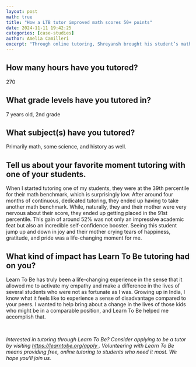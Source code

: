 ```yaml
---
layout: post
math: true
title: "How a LTB tutor improved math scores 50+ points"
date: 2024-11-11 19:42:25
categories: [case-studies]
author: Amelia Camilleri
excerpt: "Through online tutoring, Shreyansh brought his student’s math benchmark score from the 39th percentile to the 91st percentile!"
---
```


<h2 id="">
 How many hours have you tutored?
</h2>
<p id="">
 270
</p>
<h2 id="">
 What grade levels have you tutored in?
</h2>
<p id="">
 7 years old, 2nd grade
</p>
<h2 id="">
 What subject(s) have you tutored?
</h2>
<p id="">
 Primarily math, some science, and history as well.
</p>
<h2 id="">
 Tell us about your favorite moment tutoring with one of your students.
</h2>
<p id="">
 When I started tutoring one of my students, they were at the 39th percentile for their math benchmark, which is surprisingly low. After around four months of continuous, dedicated tutoring, they ended up having to take another math benchmark. While, naturally, they and their mother were very nervous about their score, they ended up getting placed in the 91st percentile. This gain of around 52% was not only an impressive academic feat but also an incredible self-confidence booster. Seeing this student jump up and down in joy and their mother crying tears of happiness, gratitude, and pride was a life-changing moment for me.
</p>
<h2 id="">
 What kind of impact has Learn To Be tutoring had on you?
</h2>
<p id="">
 Learn To Be has truly been a life-changing experience in the sense that it allowed me to activate my empathy and make a difference in the lives of several students who were not as fortunate as I was. Growing up in India, I know what it feels like to experience a sense of disadvantage compared to your peers. I wanted to help bring about a change in the lives of those kids who might be in a comparable position, and Learn To Be helped me accomplish that.
</p>
<p id="">
 ‍
</p>
<p id="">
 <em id="">
  Interested in tutoring through Learn To Be? Consider applying to be a tutor by visiting
 </em>
 <a href="https://www.learntobe.org/apply">
  <em id="">
   https://learntobe.org/apply
  </em>
 </a>
 <em id="">
  . Volunteering with Learn To Be means providing free, online tutoring to students who need it most. We hope you'll join us.
 </em>
</p>
<p id="">
 ‍
</p>

